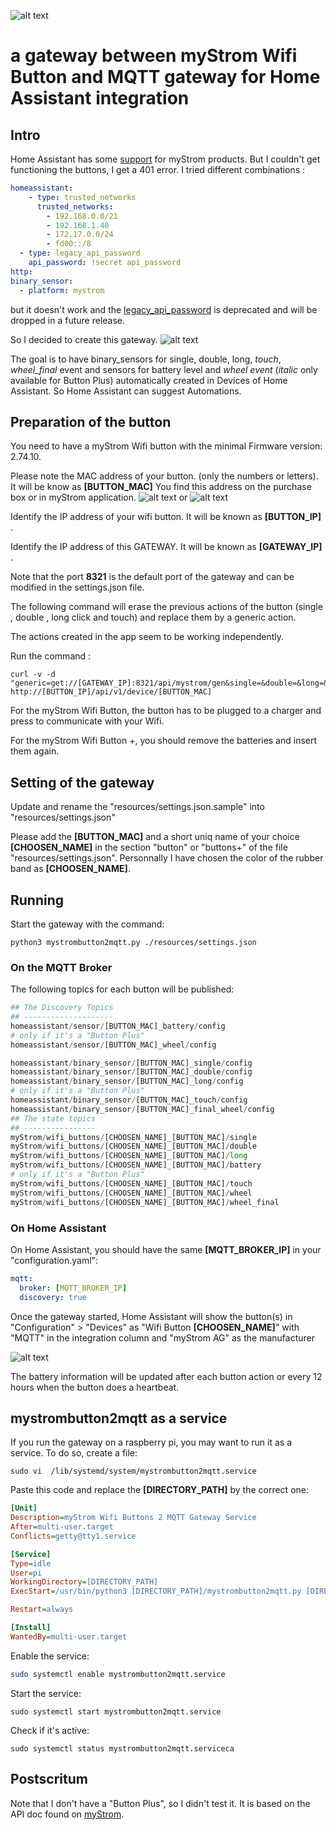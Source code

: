 ![alt text](https://raw.githubusercontent.com/djax666/mystrombutton2mqtt/master/static/mystrombutton2mqtt_title.png "Logo") 
# a gateway between myStrom Wifi Button and MQTT gateway for Home Assistant integration 

## Intro

Home Assistant has some [support](https://www.home-assistant.io/integrations/mystrom#binary-sensor) for myStrom products. But I couldn't get functioning the buttons, I get a 401 error. I tried different combinations :
``` yaml
homeassistant:
    - type: trusted_networks
      trusted_networks:
        - 192.168.0.0/21
        - 192.168.1.40
        - 172.17.0.0/24
        - fd00::/8
  - type: legacy_api_password
    api_password: !secret api_password
http:
binary_sensor:
  - platform: mystrom
```
but it doesn't work and the [legacy_api_password](https://www.home-assistant.io/docs/authentication/providers/#legacy-api-password) is deprecated and will be dropped in a future release.

So I decided to create this gateway.
![alt text](https://raw.githubusercontent.com/djax666/mystrombutton2mqtt/master/static/schema.png "Functional Schema")

The goal is to have binary_sensors for single, double, long, _touch_, _wheel_final_ event and sensors for battery level and _wheel event_ (_italic_ only available for Button Plus) automatically created in Devices of Home Assistant. So Home Assistant can suggest Automations.

## Preparation of the button

You need to have a myStrom Wifi button with the minimal Firmware version: 2.74.10.

Please note the MAC address of your button. (only the numbers or letters). It will be know as __\[BUTTON_MAC\]__
You find this address on the purchase box or in myStrom application.
![alt text](https://raw.githubusercontent.com/djax666/mystrombutton2mqtt/master/static/macaddress_box.jpg "MAC address on the box") or 
![alt text](https://raw.githubusercontent.com/djax666/mystrombutton2mqtt/master/static/macaddress_android.jpg "MAC address in Android App")



Identify the IP address of your wifi button. It will be known as __\[BUTTON_IP\]__ .

Identify the IP address of this GATEWAY. It will be known as __\[GATEWAY_IP\]__ .

Note that the port __8321__ is the default port of the gateway and can be modified in the settings.json file.

The following command will erase the previous actions of the button (single , double , long click and touch) and replace them by a generic action.

The actions created in the app seem to be working independently. 

Run the command :
```console
curl -v -d "generic=get://[GATEWAY_IP]:8321/api/mystrom/gen&single=&double=&long=&touch=" http://[BUTTON_IP]/api/v1/device/[BUTTON_MAC]
```

For the myStrom Wifi Button, the button has to be plugged to a charger and press to communicate with your Wifi.

For the myStrom Wifi Button +, you should remove the batteries and insert them again.

## Setting of the gateway

Update and rename the "resources/settings.json.sample" into "resources/settings.json"

Please add the __\[BUTTON_MAC\]__ and a short uniq name of your choice __\[CHOOSEN_NAME\]__ in the section "button" or "buttons+" of the file "resources/settings.json". Personnally I have chosen the color of the rubber band as __\[CHOOSEN_NAME\]__.

## Running

Start the gateway with the command:
```console
python3 mystrombutton2mqtt.py ./resources/settings.json
```
### On the MQTT Broker

The following topics for each button will be published:
```python
## The Discovery Topics
## --------------------
homeassistant/sensor/[BUTTON_MAC]_battery/config
# only if it's a "Button Plus"
homeassistant/sensor/[BUTTON_MAC]_wheel/config  

homeassistant/binary_sensor/[BUTTON_MAC]_single/config 
homeassistant/binary_sensor/[BUTTON_MAC]_double/config 
homeassistant/binary_sensor/[BUTTON_MAC]_long/config
# only if it's a "Button Plus"
homeassistant/binary_sensor/[BUTTON_MAC]_touch/config  
homeassistant/binary_sensor/[BUTTON_MAC]_final_wheel/config  
## The state topics
## ----------------
myStrom/wifi_buttons/[CHOOSEN_NAME]_[BUTTON_MAC]/single
myStrom/wifi_buttons/[CHOOSEN_NAME]_[BUTTON_MAC]/double
myStrom/wifi_buttons/[CHOOSEN_NAME]_[BUTTON_MAC]/long
myStrom/wifi_buttons/[CHOOSEN_NAME]_[BUTTON_MAC]/battery
# only if it's a "Button Plus"
myStrom/wifi_buttons/[CHOOSEN_NAME]_[BUTTON_MAC]/touch
myStrom/wifi_buttons/[CHOOSEN_NAME]_[BUTTON_MAC]/wheel
myStrom/wifi_buttons/[CHOOSEN_NAME]_[BUTTON_MAC]/wheel_final
```

### On Home Assistant
On Home Assistant, you should have the same __\[MQTT_BROKER_IP\]__ in your "configuration.yaml":
```yaml
mqtt:
  broker: [MQTT_BROKER_IP]
  discovery: true
```
Once the gateway started, Home Assistant will show the button(s) in "Configuration" > "Devices" as "Wifi Button __\[CHOOSEN_NAME\]__" with "MQTT" in the integration column and "myStrom AG" as the manufacturer

![alt text](https://raw.githubusercontent.com/djax666/mystrombutton2mqtt/master/static/devices.png "Wifi Buttons in Devices")

The battery information will be updated after each button action or every 12 hours when the button does a heartbeat.

## mystrombutton2mqtt as a service
If you run the gateway on a raspberry pi, you may want to run it as a service. To do so, create a file:
```console
sudo vi  /lib/systemd/system/mystrombutton2mqtt.service
```

Paste this code and replace the __\[DIRECTORY_PATH\]__ by the correct one:
```ini
[Unit]
Description=myStrom Wifi Buttons 2 MQTT Gateway Service
After=multi-user.target
Conflicts=getty@tty1.service

[Service]
Type=idle
User=pi
WorkingDirectory=[DIRECTORY_PATH]
ExecStart=/usr/bin/python3 [DIRECTORY_PATH]/mystrombutton2mqtt.py [DIRECTORY_PATH]/resources/settings.json

Restart=always

[Install]
WantedBy=multi-user.target
```
Enable the service:
```bash
sudo systemctl enable mystrombutton2mqtt.service
```
Start the service:
```console
sudo systemctl start mystrombutton2mqtt.service
```
Check if it's active:
```console
sudo systemctl status mystrombutton2mqtt.serviceca
```
## Postscritum
Note that I don't have a "Button Plus", so I didn't test it. It is based on the API doc found on [myStrom](https://api.mystrom.ch/?version=latest).
